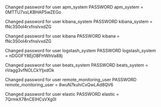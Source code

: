 Changed password for user apm_system
PASSWORD apm_system = 0MTTU7xsLKBHAP5wZEGo

Changed password for user kibana_system
PASSWORD kibana_system = fNc3S0oI4rxfnslvxdZG

Changed password for user kibana
PASSWORD kibana = fNc3S0oI4rxfnslvxdZG

Changed password for user logstash_system
PASSWORD logstash_system = nDGOFY8EjOBFHWhVa88j

Changed password for user beats_system
PASSWORD beats_system = nVagg3vfNOLCkYljxdOk

Changed password for user remote_monitoring_user
PASSWORD remote_monitoring_user = 8wuN7kuhiCxQwLAd8QV6

Changed password for user elastic
PASSWORD elastic = 7QrmkX78nCEIHCsVXg0l